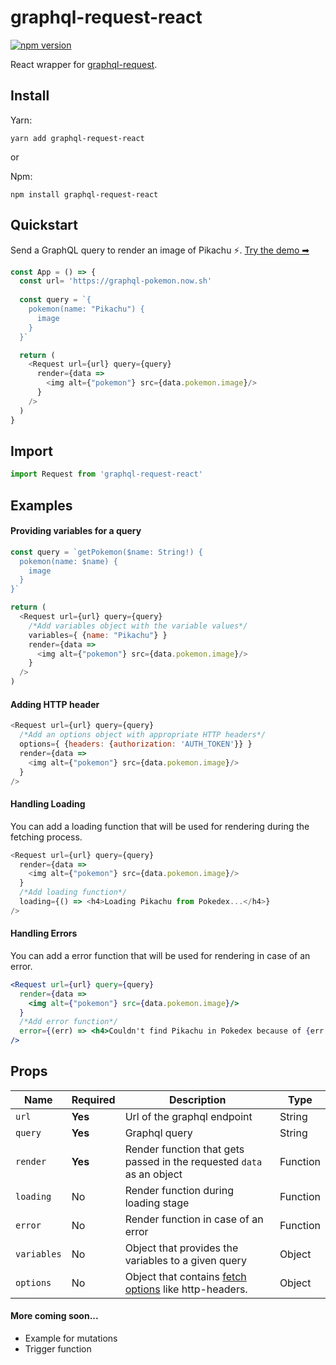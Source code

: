 # graphql-request-react

[![npm version](https://badge.fury.io/js/graphql-request-react.svg)](https://badge.fury.io/js/graphql-request-react)

React wrapper for [graphql-request](https://www.npmjs.com/package/graphql-request).


## Install
Yarn:

`yarn add graphql-request-react`

or

Npm:

`npm install graphql-request-react`

## Quickstart
Send a GraphQL query to render an image of Pikachu ⚡. [Try the demo ➡](https://bit.dev/capthiron/graphql-request-react/demo)

```javascript
const App = () => {
  const url= 'https://graphql-pokemon.now.sh'
  
  const query = `{
    pokemon(name: "Pikachu") {
      image
    }
  }`

  return (
    <Request url={url} query={query}
      render={data => 
        <img alt={"pokemon"} src={data.pokemon.image}/>
      }
    />
  )
}
```

## Import
```javascript
import Request from 'graphql-request-react'
```

## Examples
#### Providing variables for a query
```javascript
const query = `getPokemon($name: String!) {
  pokemon(name: $name) {
    image
  }
}`

return (
  <Request url={url} query={query}
    /*Add variables object with the variable values*/
    variables={ {name: "Pikachu"} }
    render={data => 
      <img alt={"pokemon"} src={data.pokemon.image}/>
    }
  />
)
```

#### Adding HTTP header
```javascript
<Request url={url} query={query}
  /*Add an options object with appropriate HTTP headers*/
  options={ {headers: {authorization: 'AUTH_TOKEN'}} }
  render={data => 
    <img alt={"pokemon"} src={data.pokemon.image}/>
  }
/>
```

#### Handling Loading
You can add a loading function that will be used for rendering during the fetching process.
```javascript
<Request url={url} query={query}
  render={data => 
    <img alt={"pokemon"} src={data.pokemon.image}/>
  }
  /*Add loading function*/
  loading={() => <h4>Loading Pikachu from Pokedex...</h4>}
/>
```

#### Handling Errors
You can add a error function that will be used for rendering in case of an error.
```jsx
<Request url={url} query={query}
  render={data => 
    <img alt={"pokemon"} src={data.pokemon.image}/>
  }
  /*Add error function*/
  error={(err) => <h4>Couldn't find Pikachu in Pokedex because of {err.message}!</h4>}
/>
```

## Props
| Name        | Required | Description                                                                                          | Type     |
|-------------|----------|------------------------------------------------------------------------------------------------------|----------|
| `url`       | **Yes**  | Url of the graphql endpoint                                                                          | String   |
| `query`     | **Yes**  | Graphql query                                                                                        | String   |
| `render`    | **Yes**  | Render function that gets passed in the requested `data` as an object                                | Function |
| `loading`   | No       | Render function during loading stage                                                                 | Function |
| `error`     | No       | Render function in case of an error                                                                  | Function |
| `variables` | No       | Object that provides the variables to a given query                                                  | Object   |
| `options`   | No       | Object that contains [fetch options](https://www.npmjs.com/package/fetch#options) like http-headers. | Object   |

#### More coming soon...
- Example for mutations
- Trigger function
